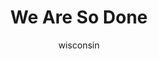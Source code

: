 ---
media: "images/rounds/war/we_are_so_done.png"
media_type: image
title: We Are So Done
author: wisconsin
desc: An NTSO laments the horrors of war while emerging from a cloning pod.
---